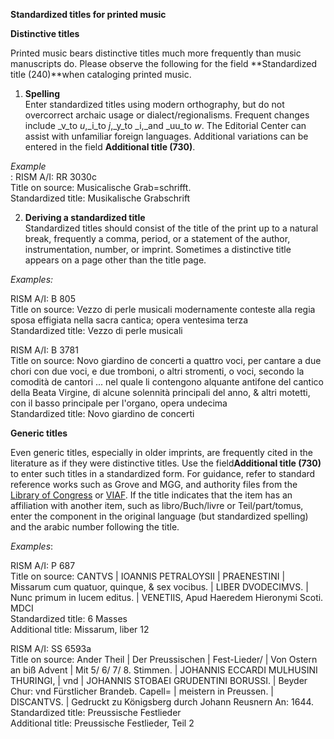 **Standardized titles for printed music**

**Distinctive titles**

Printed music bears distinctive titles much more frequently than music manuscripts do. Please observe the following for the field **Standardized title (240)**when cataloging printed music.

1. **Spelling**  
   Enter standardized titles using modern orthography, but do not overcorrect archaic usage or dialect/regionalisms. Frequent changes include _v_to _u_,_i_to _j_,_y_to _i,_and _uu_to _w_. The Editorial Center can assist with unfamiliar foreign languages. Additional variations can be entered in the field **Additional title (730)**.  

_Example_  
:   RISM A/I: RR 3030c  
    Title on source: Musicalische Grab=schrifft.  
    Standardized title: Musikalische Grabschrift

2. **Deriving a standardized title**  
   Standardized titles should consist of the title of the print up to a natural break, frequently a comma, period, or a statement of the author, instrumentation, number, or imprint. Sometimes a distinctive title appears on a page other than the title page.

_Examples:_

RISM A/I: B 805  
Title on source: Vezzo di perle musicali modernamente conteste alla regia sposa effigiata nella sacra cantica; opera ventesima terza  
Standardized title: Vezzo di perle musicali

RISM A/I: B 3781  
Title on source: Novo giardino de concerti a quattro voci, per cantare a due chori con due voci, e due tromboni, o altri stromenti, o voci, secondo la comodità de cantori ... nel quale li contengono alquante antifone del cantico della Beata Virgine, di alcune solennità principali del anno, & altri motetti, con il basso principale per l'organo, opera undecima  
Standardized title: Novo giardino de concerti

**Generic titles**

Even generic titles, especially in older imprints, are frequently cited in the literature as if they were distinctive titles. Use the field**Additional title (730)** to enter such titles in a standardized form. For guidance, refer to standard reference works such as Grove and MGG, and authority files from the [Library of Congress](http://id.loc.gov/authorities/names.html) or [VIAF](http://www.viaf.org/). If the title indicates that the item has an affiliation with another item, such as libro/Buch/livre or Teil/part/tomus, enter the component in the original language (but standardized spelling) and the arabic number following the title.&nbsp;

_Examples_:

RISM A/I: P 687  
Title on source: CANTVS | IOANNIS PETRALOYSII | PRAENESTINI | Missarum cum quatuor, quinque, & sex vocibus. | LIBER DVODECIMVS. | Nunc primum in lucem editus. | VENETIIS, Apud Haeredem Hieronymi Scoti. MDCI  
Standardized title: 6 Masses  
Additional title: Missarum, liber 12

RISM A/I: SS 6593a  
Title on source: Ander Theil | Der Preussischen | Fest-Lieder/ | Von Ostern an biß Advent | Mit 5/ 6/ 7/ 8. Stimmen. | JOHANNIS ECCARDI MULHUSINI THURINGI, | vnd | JOHANNIS STOBAEI GRUDENTINI BORUSSI. | Beyder Chur: vnd Fürstlicher Brandeb. Capell= | meistern in Preussen. | DISCANTVS. | Gedruckt zu Königsberg durch Johann Reusnern An: 1644.  
Standardized title: Preussische Festlieder  
Additional title: Preussische Festlieder, Teil 2